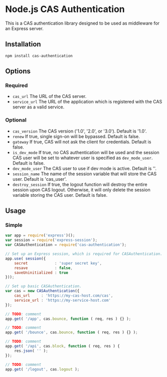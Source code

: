 # Node.js CAS Authentication

This is a CAS authentication library designed to be used as middleware for an Express server.

## Installation

    npm install cas-authentication

## Options

### Required

  - `cas_url` The URL of the CAS server.
  - `service_url` The URL of the application which is registered with the CAS server as a valid service.

### Optional

  - `cas_version` The CAS version ('1.0', '2.0', or '3.0'). Default is '1.0'.
  - `renew` If true, single sign-on will be bypassed. Default is false.
  - `gateway` If true, CAS will not ask the client for credentials. Default is false.
  - `is_dev_mode` If true, no CAS authentication will be used and the session CAS user will be set to whatever user is specified as `dev_mode_user`. Default is false.
  - `dev_mode_user` The CAS user to use if dev mode is active. Default is ''.
  - `session_name` The name of the session variable that will store the CAS user. Default is 'cas_user'.
  - `destroy_session` If true, the logout function will destroy the entire session upon CAS logout. Otherwise, it will only delete the session variable storing the CAS user. Default is false.

## Usage

### Simple

```javascript
var app = require('express')();
var session = require('express-session');
var CASAuthentication = require('cas-authentication');

// Set up an Express session, which is required for CASAuthentication.
app.use( session({
    secret            : 'super secret key',
    resave            : false,
    saveUninitialized : true
}));

// Set up basic CASAuthentication.
var cas = new CASAuthentication({
    cas_url     : 'https://my-cas-host.com/cas',
    service_url : 'https://my-service-host.com'
});

// TODO: comment
app.get( '/app', cas.bounce, function ( req, res ) {} );

// TODO: comment
app.get( '/bounce', cas.bounce, function ( req, res ) {} );

// TODO: comment
app.get( '/api', cas.block, function ( req, res ) {
    res.json( '' );
});

// TODO: comment
app.get( '/logout', cas.logout );
```